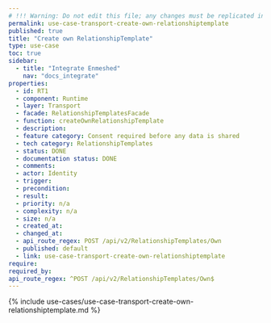 ```yaml
---
# !!! Warning: Do not edit this file; any changes must be replicated in Excel !!!
permalink: use-case-transport-create-own-relationshiptemplate
published: true
title: "Create own RelationshipTemplate"
type: use-case
toc: true
sidebar:
  - title: "Integrate Enmeshed"
    nav: "docs_integrate"
properties:
  - id: RT1
  - component: Runtime
  - layer: Transport
  - facade: RelationshipTemplatesFacade
  - function: createOwnRelationshipTemplate
  - description:
  - feature category: Consent required before any data is shared
  - tech category: RelationshipTemplates
  - status: DONE
  - documentation status: DONE
  - comments:
  - actor: Identity
  - trigger:
  - precondition:
  - result:
  - priority: n/a
  - complexity: n/a
  - size: n/a
  - created_at:
  - changed_at:
  - api_route_regex: POST /api/v2/RelationshipTemplates/Own
  - published: default
  - link: use-case-transport-create-own-relationshiptemplate
require:
required_by:
api_route_regex: ^POST /api/v2/RelationshipTemplates/Own$
---
```


{% include use-cases/use-case-transport-create-own-relationshiptemplate.md %}
